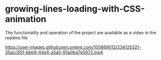# growing-lines-loading-with-CSS-animation
The functionality and operation of the project are available as a video in the readme file


https://user-images.githubusercontent.com/100869012/234120321-35acc65f-bbb9-44e4-a5a5-95a0ba7e5972.mp4

